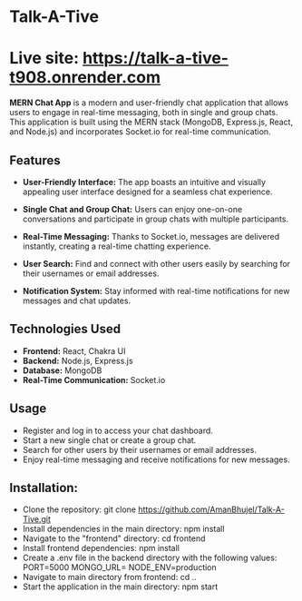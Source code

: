 # Talk-A-Tive
# Live site: https://talk-a-tive-t908.onrender.com

**MERN Chat App** is a modern and user-friendly chat application that allows users to engage in real-time messaging, both in single and group chats. This application is built using the MERN stack (MongoDB, Express.js, React, and Node.js) and incorporates Socket.io for real-time communication.

## **Features**

- **User-Friendly Interface:** The app boasts an intuitive and visually appealing user interface designed for a seamless chat experience.

- **Single Chat and Group Chat:** Users can enjoy one-on-one conversations and participate in group chats with multiple participants.

- **Real-Time Messaging:** Thanks to Socket.io, messages are delivered instantly, creating a real-time chatting experience.

- **User Search:** Find and connect with other users easily by searching for their usernames or email addresses.

- **Notification System:** Stay informed with real-time notifications for new messages and chat updates.

## **Technologies Used**

- **Frontend:** React, Chakra UI
- **Backend:** Node.js, Express.js
- **Database:** MongoDB
- **Real-Time Communication:** Socket.io

## **Usage**

- Register and log in to access your chat dashboard.
- Start a new single chat or create a group chat.
- Search for other users by their usernames or email addresses.
- Enjoy real-time messaging and receive notifications for new messages.

## Installation:

- Clone the repository: git clone https://github.com/AmanBhujel/Talk-A-Tive.git
- Install dependencies in the main directory: npm install
- Navigate to the "frontend" directory: cd frontend
- Install frontend dependencies: npm install
- Create a .env file in the backend directory with the following values:
   PORT=5000
   MONGO_URL=<your MongoDB URL>
   NODE_ENV=production
- Navigate to main directory from frontend: cd ..
- Start the application in the main directory: npm start
